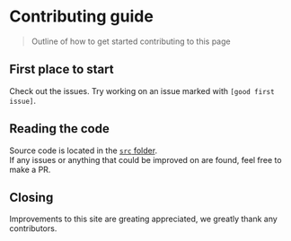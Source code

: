 # Contributing guide

> Outline of how to get started contributing to this page

## First place to start
Check out the issues. Try working on an issue marked with `[good first issue]`.

## Reading the code
Source code is located in the [`src` folder](src).  
If any issues or anything that could be improved on are found, feel free to make a PR.

## Closing
Improvements to this site are greating appreciated, we greatly thank any contributors.
